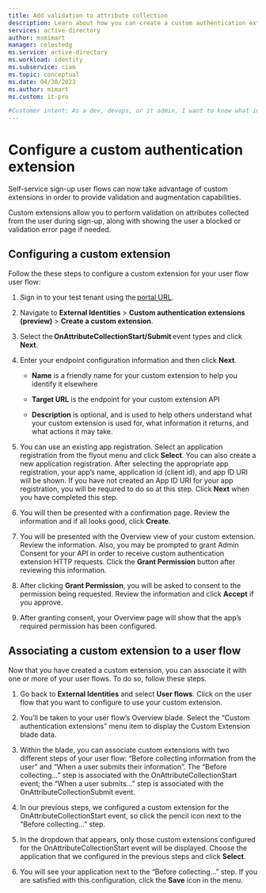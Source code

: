 ```yaml
---
title: Add validation to attribute collection
description: Learn about how you can create a custom authentication extension in the authentication flow for your customer-facing application. There are two events enabled, OnAttributeCollectionStart and OnAttributeCollectionSubmit.
services: active-directory
author: msmimart
manager: celestedg
ms.service: active-directory
ms.workload: identity
ms.subservice: ciam
ms.topic: conceptual
ms.date: 04/30/2023
ms.author: mimart
ms.custom: it-pro

#Customer intent: As a dev, devops, or it admin, I want to know what information I can collect from customers during sign-up, and how I can customize and extend how I collect information.
---
```


# Configure a custom authentication extension

Self-service sign-up user flows can now take advantage of custom extensions in order to provide validation and augmentation capabilities. 

Custom extensions allow you to perform validation on attributes collected from the user during sign-up, along with showing the user a blocked or validation error page if needed. 

## Configuring a custom extension 

Follow the these steps to configure a custom extension for your user flow user flow: 

1. Sign in to your test tenant using the [portal URL](https://portal.azure.com/?EnableCustomExtension=true&useMultiEventApi=true). 

2. Navigate to **External Identities** > **Custom authentication extensions (preview)** > **Create a custom extension**. 

3. Select the **OnAttributeCollectionStart/Submit** event types and click **Next**. 

   <!--/media/PP3/attribute-collection-01.png-->

4. Enter your endpoint configuration information and then click **Next**. 

   - **Name** is a friendly name for your custom extension to help you identify it elsewhere 

   - **Target URL** is the endpoint for your custom extension API 

   - **Description** is optional, and is used to help others understand what your custom extension is used for, what information it returns, and what actions it may take. 

   <!--/media/PP3/attribute-collection-02.png-->

5. You can use an existing app registration. Select an application registration from the flyout menu and click **Select**. You can also create a new application registration. After selecting the appropriate app registration, your app’s name, application id (client id), and app ID URI will be shown. If you have not created an App ID URI for your app registration, you will be required to do so at this step. Click **Next** when you have completed this step. 

   <!--/media/PP3/attribute-collection-03.png-->

6. You will then be presented with a confirmation page. Review the information and if all looks good, click **Create**. 

   <!--/media/PP3/attribute-collection-04.png-->

7. You will be presented with the Overview view of your custom extension. Review the information. Also, you may be prompted to grant Admin Consent for your API in order to receive custom authentication extension HTTP requests. Click the **Grant Permission** button after reviewing this information. 

   <!--/media/PP3/attribute-collection-05.png-->

8. After clicking **Grant Permission**, you will be asked to consent to the permission being requested. Review the information and click **Accept** if you approve. 

   <!--/media/PP3/attribute-collection-06.png-->

9. After granting consent, your Overview page will show that the app’s required permission has been configured. 

## Associating a custom extension to a user flow 

Now that you have created a custom extension, you can associate it with one or more of your user flows. To do so, follow these steps. 

1. Go back to **External Identities** and select **User flows**. Click on the user flow that you want to configure to use your custom extension. 

2. You’ll be taken to your user flow’s Overview blade. Select the “Custom authentication extensions” menu item to display the Custom Extension blade data. 

3. Within the blade, you can associate custom extensions with two different steps of your user flow: “Before collecting information from the user” and “When a user submits their information”. The “Before collecting…” step is associated with the OnAttributeCollectionStart event; the “When a user submits…” step is associated with the OnAttributeCollectionSubmit event. 

   <!--/media/PP3/attribute-collection-07.png-->

4. In our previous steps, we configured a custom extension for the OnAttributeCollectionStart event, so click the pencil icon next to the “Before collecting…” step. 

5. In the dropdown that appears, only those custom extensions configured for the OnAttributeCollectionStart event will be displayed. Choose the application that we configured in the previous steps and click **Select**. 

   <!--/media/PP3/attribute-collection-08.png-->

6. You will see your application next to the “Before collecting…” step. If you are satisfied with this configuration, click the **Save** icon in the menu. 

   <!--/media/PP3/attribute-collection-09.png-->